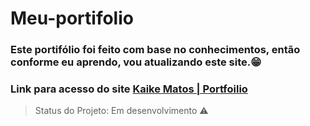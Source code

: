 # Meu-portifolio
### Este portifólio foi feito com base no conhecimentos, então conforme eu aprendo, vou atualizando este site.:grin:

### Link para acesso do site [Kaike Matos | Portfoilio](https://k6ik9.github.io/Portfolio/) 

> Status do Projeto: Em desenvolvimento :warning:
